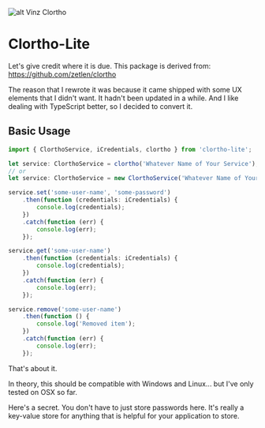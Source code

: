 
![alt Vinz Clortho](https://github.com/jasonbyrne/clortho-lite/blob/master/vinz-clortho.png?raw=true)

# Clortho-Lite

Let's give credit where it is due. This package is derived from: https://github.com/zetlen/clortho

The reason that I rewrote it was because it came shipped with some UX elements that I didn't want. It hadn't been updated in a while. And I like dealing with TypeScript better, so I decided to convert it.

## Basic Usage

```typescript
import { ClorthoService, iCredentials, clortho } from 'clortho-lite';

let service: ClorthoService = clortho('Whatever Name of Your Service');
// or
let service: ClorthoService = new ClorthoService('Whatever Name of Your Service');

service.set('some-user-name', 'some-password')
    .then(function (credentials: iCredentials) {
        console.log(credentials);
    })
    .catch(function (err) {
        console.log(err);
    });

service.get('some-user-name')
    .then(function (credentials: iCredentials) {
        console.log(credentials);
    })
    .catch(function (err) {
        console.log(err);
    });

service.remove('some-user-name')
    .then(function () {
        console.log('Removed item');
    })
    .catch(function (err) {
        console.log(err);
    });

```

That's about it.

In theory, this should be compatible with Windows and Linux... but I've only tested on OSX so far.

Here's a secret. You don't have to just store passwords here. It's really a key-value store for anything that is helpful for your application to store.